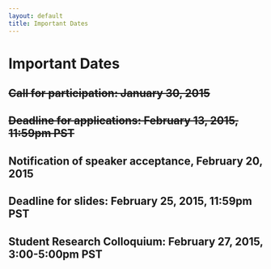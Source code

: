 ```yaml
---
layout: default
title: Important Dates 
---
```


Important Dates
=======

~~Call for participation: January 30, 2015~~
-------

~~Deadline for applications: February 13, 2015, 11:59pm PST~~
-------

Notification of speaker acceptance, February 20, 2015
-------

Deadline for slides: February 25, 2015, 11:59pm PST
-------

Student Research Colloquium: February 27, 2015, 3:00-5:00pm PST
-------

